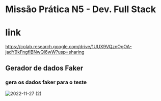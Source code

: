 # Missão Prática N5 - Dev. Full Stack
# link
https://colab.research.google.com/drive/1UUX9VQznOgOA-jadY9kFngflBNwQl6wW?usp=sharing

## Gerador de dados Faker
### gera os dados faker para o teste
![2022-11-27 (2)](https://user-images.githubusercontent.com/24547212/204176583-64235fc7-bb4e-4544-82e2-91398fbfce8d.png)
